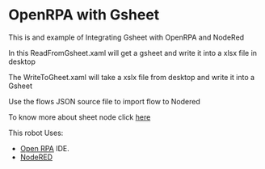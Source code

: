 # OpenRPA with Gsheet

This is and example of Integrating Gsheet with OpenRPA and NodeRed

In this ReadFromGsheet.xaml will get a gsheet and write it into a xlsx file in desktop

The WriteToGheet.xaml will take a xslx file from desktop and write it into a Gsheet

Use the flows JSON source file to import flow to Nodered

To know more about sheet node click [here](https://flows.nodered.org/flow/a36ccbcfc43c264cda892383fe034fe3)

This robot Uses:

- [Open RPA](https://www.openrpa.dk/documentation-youtube-and-more) IDE.
- [NodeRED](https://nodered.org/)

